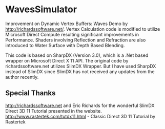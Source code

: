 # WavesSimulator
Improvement on Dynamic Vertex Buffers: Waves Demo by http://richardssoftware.net/. Vertex Calculation code is modified to utilize Microsoft Direct Compute resulting significant improvements in Performance. Shaders involving Reflection and Refraction are also introduced to Water Surface with Depth Based Blending.

This code is based on SharpDX (Version 3.0), which is a .Net based wrapper on Microsoft Direct X 11 API.
The original code by richardssoftware.net utilizes SlimDX Wrapper. But I have used SharpDX instead of SlimDX since SlimDX has not received any updates from the author recently. 

Special Thanks
--------------
http://richardssoftware.net and Eric Richards for the wonderful SlimDX Direct 3D 11 Tutorial presented in the website.
http://www.rastertek.com/tutdx11.html - Classic Direct 3D 11 Tutorial by Rastertek
